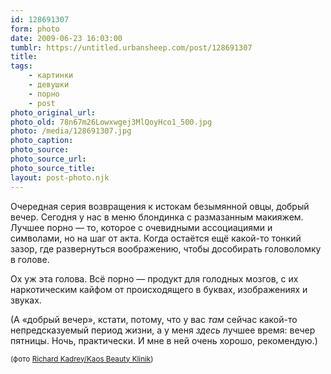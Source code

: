 ```yaml
---
id: 128691307
form: photo
date: 2009-06-23 16:03:00
tumblr: https://untitled.urbansheep.com/post/128691307
title: 
tags:
    - картинки
    - девушки
    - порно
    - post
photo_original_url: 
photo_old: 78n67m26Lowxwgej3MlQoyHco1_500.jpg
photo: /media/128691307.jpg
photo_caption: 
photo_source:
photo_source_url:
photo_source_title:
layout: post-photo.njk
---
```


<p>Очередная серия возвращения к истокам безымянной овцы, добрый вечер. Сегодня у нас в меню блондинка с размазанным макияжем. Лучшее порно — то, которое с очевидными ассоциациями и символами, но на шаг от акта. Когда остаётся ещё какой-то тонкий зазор, где развернуться воображению, чтобы дособирать головоломку в голове.</p>

<p>Ох уж эта голова. Всё порно — продукт для голодных мозгов, с их наркотическим кайфом от происходящего в буквах, изображениях и звуках.</p>

<p>(А «добрый вечер», кстати, потому, что у вас <i>там</i> сейчас какой-то непредсказуемый период жизни, а у меня <i>здесь</i> лучшее время: вечер пятницы. Ночь, практически. И мне в ней очень хорошо, рекомендую.)</p>

<p><small>(фото <a href="http://www.flickr.com/photos/88064091@N00/2190746387/in/set-72157603710632773/">Richard Kadrey/Kaos Beauty Klinik</a>)</small> </p>